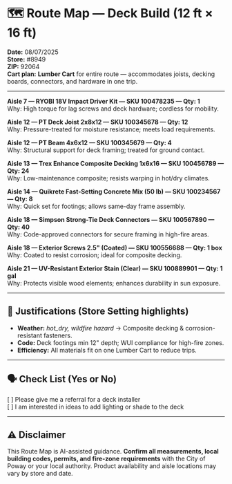 # 🗺️ Route Map — Deck Build (12 ft × 16 ft)

**Date:** 08/07/2025  
**Store:** #8949  
**ZIP:** 92064  
**Cart plan:** **Lumber Cart** for entire route — accommodates joists, decking boards, connectors, and hardware in one trip.

---

**Aisle 7 — RYOBI 18V Impact Driver Kit — SKU 100478235 — Qty: 1**  
Why: High torque for lag screws and deck hardware; cordless for mobility.  

**Aisle 12 — PT Deck Joist 2x8x12 — SKU 100345678 — Qty: 12**  
Why: Pressure-treated for moisture resistance; meets load requirements.  

**Aisle 12 — PT Beam 4x6x12 — SKU 100345679 — Qty: 4**  
Why: Structural support for deck framing; treated for ground contact.  

**Aisle 13 — Trex Enhance Composite Decking 1x6x16 — SKU 100456789 — Qty: 24**  
Why: Low-maintenance composite; resists warping in hot/dry climates.  

**Aisle 14 — Quikrete Fast-Setting Concrete Mix (50 lb) — SKU 100234567 — Qty: 8**  
Why: Quick set for footings; allows same-day frame assembly.  

**Aisle 18 — Simpson Strong-Tie Deck Connectors — SKU 100567890 — Qty: 40**  
Why: Code-approved connectors for secure framing in high-fire areas.  

**Aisle 18 — Exterior Screws 2.5" (Coated) — SKU 100556688 — Qty: 1 box**  
Why: Coated to resist corrosion; ideal for composite decking.  

**Aisle 21 — UV-Resistant Exterior Stain (Clear) — SKU 100889901 — Qty: 1 gal**  
Why: Protects visible wood elements; enhances durability in sun exposure.

---

## 📌 Justifications (Store Setting highlights)
- **Weather:** *hot_dry, wildfire hazard* → Composite decking & corrosion-resistant fasteners.  
- **Code:** Deck footings min 12" depth; WUI compliance for high-fire zones.  
- **Efficiency:** All materials fit on one Lumber Cart to reduce trips.

---

## 🗣️ Check List (Yes or No)
[ ] Please give me a referral for a deck installer  
[ ] I am interested in ideas to add lighting or shade to the deck  

---

## ⚠️ Disclaimer
This Route Map is AI-assisted guidance. **Confirm all measurements, local building codes, permits, and fire-zone requirements** with the City of Poway or your local authority. Product availability and aisle locations may vary by store and date.
